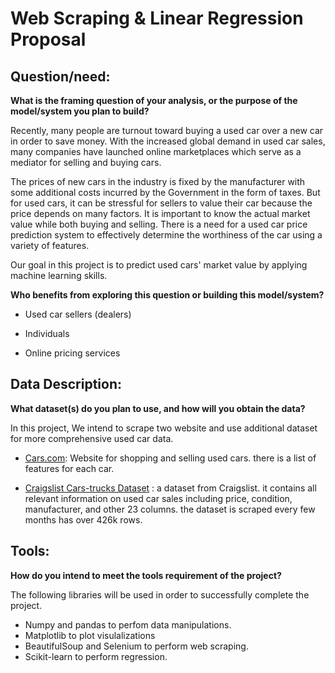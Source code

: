 # Web Scraping & Linear Regression  Proposal



## Question/need:

**What is the framing question of your analysis, or the purpose of the model/system you plan to build?**

Recently, many people are turnout toward buying a used car over a new car in order to save money.  With the increased global demand in used car sales, many companies have launched online marketplaces which serve as a mediator for selling and buying cars.

The prices of new cars in the industry is fixed by the manufacturer with some additional costs incurred by the Government in the form of taxes. But for used cars, it can be stressful for sellers to value their car because the price depends on many factors.  It is important to know the actual market value while both buying and selling. There is a need for a used car price prediction system to effectively determine the worthiness of the car using a variety of features.

Our goal in this project is to predict used cars' market value by applying machine learning skills.



**Who benefits from exploring this question or building this model/system?**

* Used car sellers (dealers)

* Individuals

* Online pricing services





## Data Description:

**What dataset(s) do you plan to use, and how will you obtain the data?**

In this project, We intend to scrape two website and use additional dataset for more comprehensive used car data.


* [Cars.com](https://www.cars.com/): Website for shopping and selling used cars. there is a list of features for each car.

* [Craigslist Cars-trucks Dataset](https://www.kaggle.com/austinreese/craigslist-carstrucks-data) : a dataset from Craigslist. it contains all relevant information on used car sales including price, condition, manufacturer, and other 23 columns. the dataset is scraped every few months has over 426k rows.




## Tools:
**How do you intend to meet the tools requirement of the project?**

The following libraries will be used in order to successfully complete the project.
* Numpy and pandas to perfom data manipulations.
* Matplotlib to plot visulalizations
* BeautifulSoup and Selenium to perform web scraping. 
* Scikit-learn to perform regression.
